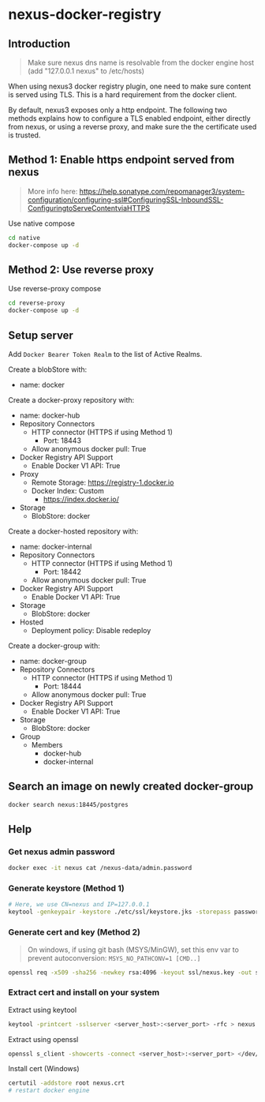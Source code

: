 # nexus-docker-registry

## Introduction

> Make sure nexus dns name is resolvable from the docker engine host (add "127.0.0.1 nexus" to /etc/hosts)

When using nexus3 docker registry plugin, one need to make sure content is served using TLS. This is a hard requirement from the docker client.

By default, nexus3 exposes only a http endpoint. The following two methods explains how to configure a TLS enabled endpoint, either directly from nexus, or using a reverse proxy, and make sure the the certificate used is trusted.

## Method 1: Enable https endpoint served from nexus

> More info here: <https://help.sonatype.com/repomanager3/system-configuration/configuring-ssl#ConfiguringSSL-InboundSSL-ConfiguringtoServeContentviaHTTPS>

Use native compose

```bash
cd native
docker-compose up -d
```

## Method 2: Use reverse proxy

Use reverse-proxy compose

```bash
cd reverse-proxy
docker-compose up -d
```

## Setup server

Add `Docker Bearer Token Realm` to the list of Active Realms.

Create a blobStore with:

- name: docker

Create a docker-proxy repository with:

- name: docker-hub
- Repository Connectors
  - HTTP connector (HTTPS if using Method 1)
    - Port: 18443
  - Allow anonymous docker pull: True
- Docker Registry API Support
  - Enable Docker V1 API: True
- Proxy
  - Remote Storage: <https://registry-1.docker.io>
  - Docker Index: Custom
    - <https://index.docker.io/>
- Storage
  - BlobStore: docker

Create a docker-hosted repository with:

- name: docker-internal
- Repository Connectors
  - HTTP connector (HTTPS if using Method 1)
    - Port: 18442
  - Allow anonymous docker pull: True
- Docker Registry API Support
  - Enable Docker V1 API: True
- Storage
  - BlobStore: docker
- Hosted
  - Deployment policy: Disable redeploy

Create a docker-group with:

- name: docker-group
- Repository Connectors
  - HTTP connector (HTTPS if using Method 1)
    - Port: 18444
  - Allow anonymous docker pull: True
- Docker Registry API Support
  - Enable Docker V1 API: True
- Storage
  - BlobStore: docker
- Group
  - Members
    - docker-hub
    - docker-internal

## Search an image on newly created docker-group

```bash
docker search nexus:18445/postgres
```

## Help

### Get nexus admin password

```bash
docker exec -it nexus cat /nexus-data/admin.password
```

### Generate keystore (Method 1)

```bash
# Here, we use CN=nexus and IP=127.0.0.1
keytool -genkeypair -keystore ./etc/ssl/keystore.jks -storepass password -keypass password -alias jetty -keyalg RSA -keysize 2048 -validity 5000 -dname "CN=*.nexus, OU=Example, O=Sonatype, L=Unspecified, ST=Unspecified, C=US" -ext "SAN=DNS:nexus,IP:127.0.0.1" -ext "BC=ca:true" -deststoretype pkcs12
```

### Generate cert and key (Method 2)

> On windows, if using git bash (MSYS/MinGW), set this env var to prevent autoconversion: `MSYS_NO_PATHCONV=1 [CMD..]`

```bash
openssl req -x509 -sha256 -newkey rsa:4096 -keyout ssl/nexus.key -out ssl/nexus.crt -days 365 -nodes -subj '/C=CA/ST=Quebec/L=Montreal/O=Company Name/OU=Org/CN=nexus'
```

### Extract cert and install on your system

Extract using keytool

```bash
keytool -printcert -sslserver <server_host>:<server_port> -rfc > nexus.crt
```

Extract using openssl

```bash
openssl s_client -showcerts -connect <server_host>:<server_port> </dev/null | sed -ne '/BEGIN\ CERTIFICATE/,/END\ CERTIFICATE/ p' 2>/dev/null > nexus.crt
```

Install cert (Windows)

```bash
certutil -addstore root nexus.crt
# restart docker engine
```
